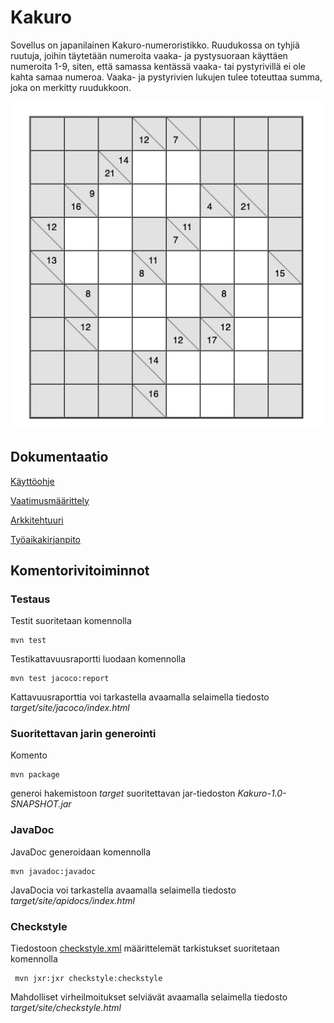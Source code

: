 # Kakuro

Sovellus on japanilainen Kakuro-numeroristikko.  Ruudukossa on tyhjiä ruutuja, joihin täytetään numeroita vaaka- ja pystysuoraan käyttäen numeroita 1-9, siten, että samassa kentässä vaaka- tai pystyrivillä ei ole kahta samaa numeroa. Vaaka- ja pystyrivien lukujen tulee toteuttaa summa, joka on merkitty ruudukkoon.

<img src="dokumentaatio/kakuro01.png" width="750">

## Dokumentaatio

[Käyttöohje](https://github.com/lautanal/ot-harjoitustyo//blob/master/dokumentaatio/kayttoohje.md)

[Vaatimusmäärittely](https://github.com/lautanal/ot-harjoitustyo/blob/master/dokumentaatio/vaatimusmaarittely.md)

[Arkkitehtuuri](https://github.com/lautanal/ot-harjoitustyo//blob/master/dokumentaatio/arkkitehtuuri.md)

[Työaikakirjanpito](https://github.com/lautanal/ot-harjoitustyo//blob/master/dokumentaatio/tyoaikakirjanpito.md)


## Komentorivitoiminnot

### Testaus

Testit suoritetaan komennolla

```
mvn test
```

Testikattavuusraportti luodaan komennolla

```
mvn test jacoco:report
```

Kattavuusraporttia voi tarkastella avaamalla selaimella tiedosto _target/site/jacoco/index.html_

### Suoritettavan jarin generointi

Komento

```
mvn package
```

generoi hakemistoon _target_ suoritettavan jar-tiedoston _Kakuro-1.0-SNAPSHOT.jar_

### JavaDoc

JavaDoc generoidaan komennolla

```
mvn javadoc:javadoc
```

JavaDocia voi tarkastella avaamalla selaimella tiedosto _target/site/apidocs/index.html_

### Checkstyle

Tiedostoon [checkstyle.xml](https://github.com/lautanal/ot-harjoitustyo/blob/master/checkstyle.xml) määrittelemät tarkistukset suoritetaan komennolla

```
 mvn jxr:jxr checkstyle:checkstyle
```

Mahdolliset virheilmoitukset selviävät avaamalla selaimella tiedosto _target/site/checkstyle.html_

